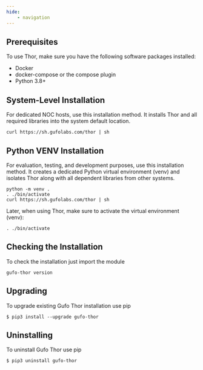 ```yaml
---
hide:
    - navigation
---
```

## Prerequisites

To use Thor, make sure you have the following software packages installed:

- Docker
- docker-compose or the compose plugin
- Python 3.8+

## System-Level Installation

For dedicated NOC hosts, use this installation method. 
It installs Thor and all required libraries into the system default location.

```
curl https://sh.gufolabs.com/thor | sh
```

## Python VENV Installation

For evaluation, testing, and development purposes, use this installation method. 
It creates a dedicated Python virtual environment (venv) and isolates Thor along 
with all dependent libraries from other systems.

```
python -m venv .
. ./bin/activate
curl https://sh.gufolabs.com/thor | sh
```

Later, when using Thor, make sure to activate the virtual environment (venv):

```
. ./bin/activate
```

## Checking the Installation

To check the installation just import the module

```
gufo-thor version
```

## Upgrading

To upgrade existing Gufo Thor installation use pip

```
$ pip3 install --upgrade gufo-thor
```

## Uninstalling

To uninstall Gufo Thor use pip

```
$ pip3 uninstall gufo-thor
```
